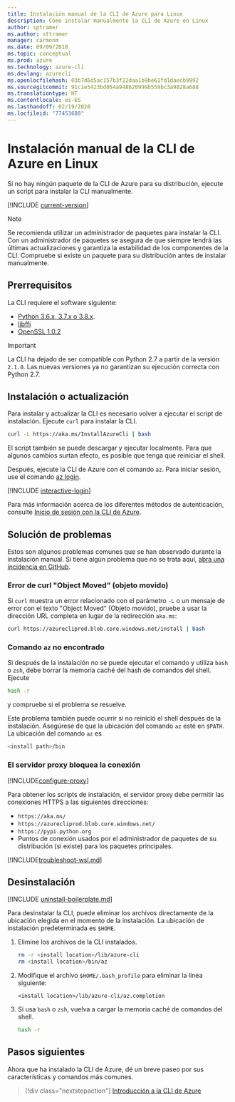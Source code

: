```yaml
---
title: Instalación manual de la CLI de Azure para Linux
description: Cómo instalar manualmente la CLI de Azure en Linux
author: sptramer
ms.author: sttramer
manager: carmonm
ms.date: 09/09/2018
ms.topic: conceptual
ms.prod: azure
ms.technology: azure-cli
ms.devlang: azurecli
ms.openlocfilehash: 03b7d6d5ac157b3f22daa1b9be61fd1daecb9992
ms.sourcegitcommit: 91c1e5423bd054a948620999b559bc3a9828a688
ms.translationtype: HT
ms.contentlocale: es-ES
ms.lasthandoff: 02/19/2020
ms.locfileid: "77453688"
---
```

# <a name="install-azure-cli-on-linux-manually"></a>Instalación manual de la CLI de Azure en Linux

Si no hay ningún paquete de la CLI de Azure para su distribución, ejecute un script para instalar la CLI manualmente.

[!INCLUDE [current-version](includes/current-version.md)]

> [!NOTE]
> Se recomienda utilizar un administrador de paquetes para instalar la CLI. Con un administrador de paquetes se asegura de que siempre tendrá las últimas actualizaciones y garantiza la estabilidad de los componentes de la CLI. Compruebe si existe un paquete para su distribución antes de instalar manualmente.

## <a name="prerequisites"></a>Prerrequisitos

La CLI requiere el software siguiente:

* [Python 3.6.x, 3.7.x o 3.8.x](https://www.python.org/downloads/). 
* [libffi](https://sourceware.org/libffi/)
* [OpenSSL 1.0.2](https://www.openssl.org/source/)

> [!IMPORTANT]
>
> La CLI ha dejado de ser compatible con Python 2.7 a partir de la versión `2.1.0`. Las nuevas versiones ya no garantizan su ejecución correcta con Python 2.7.

## <a name="install-or-update"></a>Instalación o actualización

Para instalar y actualizar la CLI es necesario volver a ejecutar el script de instalación. Ejecute `curl` para instalar la CLI.

```bash
curl -L https://aka.ms/InstallAzureCli | bash
```

El script también se puede descargar y ejecutar localmente. Para que algunos cambios surtan efecto, es posible que tenga que reiniciar el shell.

Después, ejecute la CLI de Azure con el comando `az`. Para iniciar sesión, use el comando [az login](/cli/azure/reference-index#az-login).

[!INCLUDE [interactive-login](includes/interactive-login.md)]

Para más información acerca de los diferentes métodos de autenticación, consulte [Inicio de sesión con la CLI de Azure](authenticate-azure-cli.md).

## <a name="troubleshooting"></a>Solución de problemas

Estos son algunos problemas comunes que se han observado durante la instalación manual. Si tiene algún problema que no se trata aquí, [abra una incidencia en GitHub](https://github.com/Azure/azure-cli/issues).

### <a name="curl-object-moved-error"></a>Error de curl "Object Moved" (objeto movido)

Si `curl` muestra un error relacionado con el parámetro `-L` o un mensaje de error con el texto "Object Moved" (Objeto movido), pruebe a usar la dirección URL completa en lugar de la redirección `aka.ms`:

```bash
curl https://azurecliprod.blob.core.windows.net/install | bash
```

### <a name="az-command-not-found"></a>Comando `az` no encontrado

Si después de la instalación no se puede ejecutar el comando y utiliza `bash` o `zsh`, debe borrar la memoria caché del hash de comandos del shell. Ejecute

```bash
hash -r
```

y compruebe si el problema se resuelve.

Este problema también puede ocurrir si no reinició el shell después de la instalación. Asegúrese de que la ubicación del comando `az` esté en `$PATH`. La ubicación del comando `az` es

```bash
<install path>/bin
```

### <a name="proxy-blocks-connection"></a>El servidor proxy bloquea la conexión

[!INCLUDE[configure-proxy](includes/configure-proxy.md)]

Para obtener los scripts de instalación, el servidor proxy debe permitir las conexiones HTTPS a las siguientes direcciones:

* `https://aka.ms/`
* `https://azurecliprod.blob.core.windows.net/`
* `https://pypi.python.org`
* Puntos de conexión usados por el administrador de paquetes de su distribución (si existe) para los paquetes principales.

[!INCLUDE[troubleshoot-wsl.md](includes/troubleshoot-wsl.md)]

## <a name="uninstall"></a>Desinstalación

[!INCLUDE [uninstall-boilerplate.md](includes/uninstall-boilerplate.md)]

Para desinstalar la CLI, puede eliminar los archivos directamente de la ubicación elegida en el momento de la instalación. La ubicación de instalación predeterminada es `$HOME`.

1. Elimine los archivos de la CLI instalados.

   ```bash
   rm -r <install location>/lib/azure-cli
   rm <install location>/bin/az
   ```

2. Modifique el archivo `$HOME/.bash_profile` para eliminar la línea siguiente:

   ```text
   <install location>/lib/azure-cli/az.completion
   ```

3. Si usa `bash` o `zsh`, vuelva a cargar la memoria caché de comandos del shell.

   ```bash
   hash -r
   ```

## <a name="next-steps"></a>Pasos siguientes

Ahora que ha instalado la CLI de Azure, dé un breve paseo por sus características y comandos más comunes.

> [!div class="nextstepaction"]
> [Introducción a la CLI de Azure](get-started-with-azure-cli.md)
